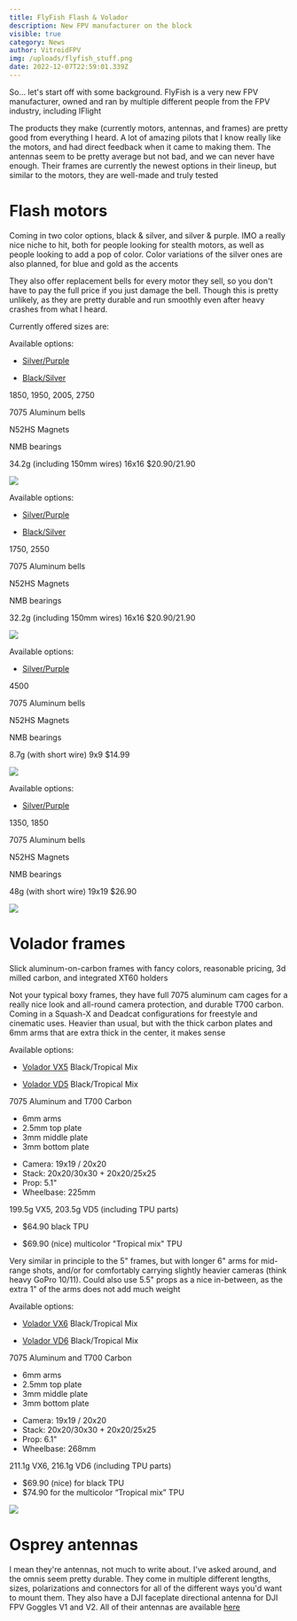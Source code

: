 ```yaml
---
title: FlyFish Flash & Volador
description: New FPV manufacturer on the block
visible: true
category: News
author: VitroidFPV
img: /uploads/flyfish_stuff.png
date: 2022-12-07T22:59:01.339Z
---
```


<script>
	import GridBox from "$components/articlesPage/GridBox.svelte";
	import GridItem from "$components/articlesPage/GridItem.svelte";
	import Tablist from "$components/articlesPage/Tablist.svelte";
	import Tab from "$components/articlesPage/Tab.svelte";
	import Admonition from "$components/articlesPage/Admonition.svelte";
</script>

<Admonition type="info" title="Background">

So... let's start off with some background. FlyFish is a very new FPV
manufacturer, owned and ran by multiple different people from the FPV
industry, including IFlight

</Admonition>

The products they make (currently motors, antennas, and frames) are pretty good from everything I heard. A lot of amazing pilots that I know really like the motors, and had direct feedback when it came to making them. The antennas seem to be pretty average but not bad, and we can never have enough. Their frames are currently the newest options in their lineup, but similar to the motors, they are well-made and truly tested


# Flash motors


Coming in two color options, black & silver, and silver & purple. IMO a really nice niche to hit, both for people looking for stealth motors, as well as people looking to add a pop of color. Color variations of the silver ones are also planned, for blue and gold as the accents


They also offer replacement bells for every motor they sell, so you don't have to pay the full price if you just damage the bell. Though this is pretty unlikely, as they are pretty durable and run smoothly even after heavy crashes from what I heard. 


Currently offered sizes are:

<Tablist>
<Tab title="2207" open>


Available options:


* [Silver/Purple](https://www.flyfish-rc.com/collections/flash-series/products/flash-2207-motor)

* [Black/Silver](https://www.flyfish-rc.com/collections/flash-series/products/flash-2207-motor-black)


<GridBox title="Specs" level={6}>

<GridItem title="KV">
1850, 1950, 2005, 2750
</GridItem>

<GridItem title="Construction">

7075 Aluminum bells

N52HS Magnets

NMB bearings

</GridItem>

<GridItem title="Weight">
34.2g (including 150mm wires)
</GridItem>

<GridItem title="Mounting">
16x16
</GridItem>

<GridItem title="Price">
$20.90/21.90
</GridItem>

</GridBox>

![](/uploads/flyfish-2207.png)
</Tab>

<Tab title="2306">


Available options:


* [Silver/Purple](https://www.flyfish-rc.com/collections/motors/products/flash-2306-5-motor)

* [Black/Silver](https://www.flyfish-rc.com/collections/motors/products/flash-2306-5-1750kv-motor-black)

<GridBox title="Specs" level={6}>

<GridItem title="KV">
1750, 2550
</GridItem>

<GridItem title="Construction">

7075 Aluminum bells

N52HS Magnets

NMB bearings

</GridItem>

<GridItem title="Weight">
32.2g (including 150mm wires)
</GridItem>

<GridItem title="Mounting">
16x16
</GridItem>

<GridItem title="Price">
$20.90/21.90
</GridItem>

</GridBox>

![](/uploads/flyfish_2306.png)

</Tab>

<Tab title="1404">

Available options:

* [Silver/Purple](https://www.flyfish-rc.com/collections/motors/products/flash-1404-4500kv-fpv-motor)

<GridBox title="Specs" level={6}>

<GridItem title="KV">
4500
</GridItem>

<GridItem title="Construction">

7075 Aluminum bells

N52HS Magnets

NMB bearings

</GridItem>

<GridItem title="Weight">
8.7g (with short wire)
</GridItem>

<GridItem title="Mounting">
9x9
</GridItem>

<GridItem title="Price">
$14.99
</GridItem>

</GridBox>

![](https://cdn.shopify.com/s/files/1/0618/1811/0132/products/Flash-1404-motor-2.jpg?v=1665123558)

</Tab>

<Tab title="2806.5">

Available options:


* [Silver/Purple](https://www.flyfish-rc.com/products/flash-2806-5-fpv-long-range-motor)

<GridBox title="Specs" level={6}>

<GridItem title="KV">
1350, 1850
</GridItem>

<GridItem title="Construction">

7075 Aluminum bells

N52HS Magnets

NMB bearings

</GridItem>

<GridItem title="Weight">
48g (with short wire)
</GridItem>

<GridItem title="Mounting">
19x19
</GridItem>

<GridItem title="Price">
$26.90
</GridItem>

</GridBox>

![](https://cdn.shopify.com/s/files/1/0618/1811/0132/products/Flash-2806.5-motor-3.jpg?v=1664266390)

</Tab>

</Tablist>

# Volador frames


Slick aluminum-on-carbon frames with fancy colors, reasonable pricing, 3d milled carbon, and integrated XT60 holders

<Tablist>
<Tab title="Volador VX5/VD5" open>

Not your typical boxy frames, they have full 7075 aluminum cam cages for a really nice look and all-round camera protection, and durable T700 carbon. Coming in a Squash-X and Deadcat configurations for freestyle and cinematic uses. Heavier than usual, but with the thick carbon plates and 6mm arms that are extra thick in the center, it makes sense


Available options:


* [Volador VX5](https://www.flyfish-rc.com/collections/frames/products/volador-vx5-fpv-freestyle-t700-frame-kit) Black/Tropical Mix

* [Volador VD5](https://www.flyfish-rc.com/collections/frames/products/volador-vd5-deadcat-fpv-lr-t700-frame-kit) Black/Tropical Mix

<GridBox title="Specs" level={6}>

<GridItem title="Material">
7075 Aluminum and T700 Carbon
</GridItem>

<GridItem title="Carbon Plates">

* 6mm arms
* 2.5mm top plate
* 3mm middle plate
* 3mm bottom plate

</GridItem>

<GridItem title="Sizing">

* Camera: 19x19 / 20x20
* Stack: 20x20/30x30 + 20x20/25x25
* Prop: 5.1"
* Wheelbase: 225mm

</GridItem>

<GridItem title="Weight">
199.5g VX5, 203.5g VD5 (including TPU parts)
</GridItem>

<GridItem title="Price">

* $64.90 black TPU

* $69.90 (nice) multicolor "Tropical mix" TPU

</GridItem>

</GridBox>

</Tab>

<Tab title="Volador VX6/VD6">

Very similar in principle to the 5" frames, but with longer 6" arms for mid-range shots, and/or for comfortably carrying slightly heavier cameras (think heavy GoPro 10/11). Could also use 5.5" props as a nice in-between, as the extra 1" of the arms does not add much weight


Available options:


* [Volador VX6](https://www.flyfish-rc.com/collections/frames/products/volador-vx6-fpv-freestyle-t700-frame-kit) Black/Tropical Mix

* [Volador VD6](https://www.flyfish-rc.com/collections/frames/products/volador-vd6-deadcat-fpv-lr-t700-frame-kit) Black/Tropical Mix


<GridBox title="Specs" level={6}>

<GridItem title="Material">

7075 Aluminum and T700 Carbon

</GridItem>

<GridItem title="Carbon Plates">

* 6mm arms
* 2.5mm top plate
* 3mm middle plate
* 3mm bottom plate

</GridItem>

<GridItem title="Sizing">

* Camera: 19x19 / 20x20
* Stack: 20x20/30x30 + 20x20/25x25
* Prop: 6.1"
* Wheelbase: 268mm

</GridItem>

<GridItem title="Weight">

211.1g VX6, 216.1g VD6 (including TPU parts)

</GridItem>

<GridItem title="Price">

* $69.90 (nice) for black TPU
* $74.90 for the multicolor “Tropical mix” TPU

</GridItem>

</GridBox>

![](/uploads/flyfish_volador.png)

</Tab>

</Tablist>

# Osprey antennas


I mean they're antennas, not much to write about. I've asked around, and the omnis seem pretty durable. They come in multiple different lengths, sizes, polarizations and connectors for all of the different ways you'd want to mount them. They also have a DJI faceplate directional antenna for DJI FPV Goggles V1 and V2. All of their antennas are available [here](https://www.flyfish-rc.com/collections/antennas/fpv-antennas)